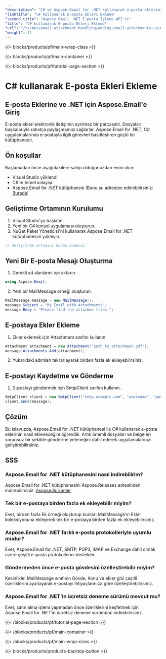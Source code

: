 ```yaml
---
"description": "C# ve Aspose.Email for .NET kullanarak e-posta eklerinin nasıl ekleneceğini öğrenin. Sorunsuz entegrasyon için kod örnekleriyle adım adım kılavuz."
"linktitle": "C# kullanarak E-posta Ekleri Ekleme"
"second_title": "Aspose.Email .NET E-posta İşleme API'si"
"title": "C# kullanarak E-posta Ekleri Ekleme"
"url": "/tr/net/email-attachment-handling/adding-email-attachments-using-csharp/"
"weight": 11
---
```


{{< blocks/products/pf/main-wrap-class >}}

{{< blocks/products/pf/main-container >}}

{{< blocks/products/pf/tutorial-page-section >}}

# C# kullanarak E-posta Ekleri Ekleme


## E-posta Eklerine ve .NET için Aspose.Email'e Giriş

E-posta ekleri elektronik iletişimin ayrılmaz bir parçasıdır. Dosyaları başkalarıyla rahatça paylaşmamızı sağlarlar. Aspose.Email for .NET, C# uygulamalarında e-postayla ilgili görevleri basitleştiren güçlü bir kütüphanedir.

## Ön koşullar

Başlamadan önce aşağıdakilere sahip olduğunuzdan emin olun:

- Visual Studio yüklendi
- C#'ın temel anlayışı
- Aspose.Email for .NET kütüphanesi (Bunu şu adresten edinebilirsiniz: [Burada](https://products.aspose.com/email/net))

## Geliştirme Ortamının Kurulumu

1. Visual Studio'yu başlatın.
2. Yeni bir C# konsol uygulaması oluşturun.
3. NuGet Paket Yöneticisi'ni kullanarak Aspose.Email for .NET kütüphanesini yükleyin.

```csharp
// Geliştirme ortamını kurma kodunuz
```

## Yeni Bir E-posta Mesajı Oluşturma

1. Gerekli ad alanlarını içe aktarın.

```csharp
using Aspose.Email;

```

2. Yeni bir MailMessage örneği oluşturun.

```csharp
MailMessage message = new MailMessage();
message.Subject = "My Email with Attachments";
message.Body = "Please find the attached files.";
```

## E-postaya Ekler Ekleme

1. Ekler eklemek için Attachment sınıfını kullanın.

```csharp
Attachment attachment = new Attachment("path_to_attachment.pdf");
message.Attachments.Add(attachment);
```

2. Yukarıdaki adımları tekrarlayarak birden fazla ek ekleyebilirsiniz.

## E-postayı Kaydetme ve Gönderme

1. E-postayı göndermek için SmtpClient sınıfını kullanın.

```csharp
SmtpClient client = new SmtpClient("smtp.example.com", "username", "password");
client.Send(message);
```

## Çözüm

Bu kılavuzda, Aspose.Email for .NET kütüphanesi ile C# kullanarak e-posta eklerinin nasıl ekleneceğini öğrendik. Artık önemli dosyaları ve belgeleri sorunsuz bir şekilde gönderme yeteneğini dahil ederek uygulamalarınızı geliştirebilirsiniz.

## SSS

### Aspose.Email for .NET kütüphanesini nasıl indirebilirim?

Aspose.Email for .NET kütüphanesini Aspose.Releases adresinden indirebilirsiniz: [Aspose.Sürümler](https://releases.aspose.com/email/net/)

### Tek bir e-postaya birden fazla ek ekleyebilir miyim?

Evet, birden fazla Ek örneği oluşturup bunları MailMessage'ın Ekler koleksiyonuna ekleyerek tek bir e-postaya birden fazla ek ekleyebilirsiniz.

### Aspose.Email for .NET farklı e-posta protokolleriyle uyumlu mudur?

Evet, Aspose.Email for .NET, SMTP, POP3, IMAP ve Exchange dahil olmak üzere çeşitli e-posta protokollerini destekler.

### Göndermeden önce e-posta gövdesini özelleştirebilir miyim?

Kesinlikle! MailMessage sınıfının Gövde, Konu ve ekler gibi çeşitli özelliklerini ayarlayarak e-postayı ihtiyaçlarınıza göre özelleştirebilirsiniz.

### Aspose.Email for .NET'in ücretsiz deneme sürümü mevcut mu?

Evet, satın alma işlemi yapmadan önce özelliklerini keşfetmek için Aspose.Email for .NET'in ücretsiz deneme sürümünü indirebilirsiniz.

{{< /blocks/products/pf/tutorial-page-section >}}

{{< /blocks/products/pf/main-container >}}

{{< /blocks/products/pf/main-wrap-class >}}

{{< blocks/products/products-backtop-button >}}